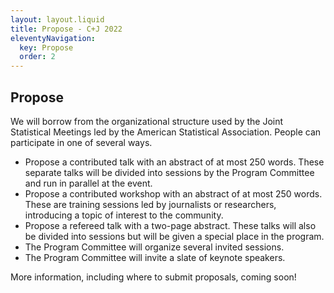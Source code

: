 ```yaml
---
layout: layout.liquid
title: Propose - C+J 2022
eleventyNavigation:
  key: Propose
  order: 2
---
```


## Propose

We will borrow from the organizational structure used by the Joint Statistical Meetings led by the American Statistical Association. People can participate in one of several ways.

* Propose a contributed talk with an abstract of at most 250 words. These separate talks will be divided into sessions by the Program Committee and run in parallel at the event.
* Propose a contributed workshop with an abstract of at most 250 words. These are training sessions led by journalists or researchers, introducing a topic of interest to the community.
* Propose a refereed talk with a two-page abstract. These talks will also be divided into sessions but will be given a special place in the program.
* The Program Committee will organize several invited sessions.
* The Program Committee will invite a slate of keynote speakers.

More information, including where to submit proposals, coming soon!